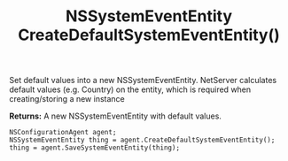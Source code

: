 ﻿---
uid: crmscript_ref_NSConfigurationAgent_CreateDefaultSystemEventEntity
title: NSSystemEventEntity CreateDefaultSystemEventEntity()
intellisense: NSConfigurationAgent.CreateDefaultSystemEventEntity
keywords: NSConfigurationAgent, CreateDefaultSystemEventEntity
so.topic: reference
---
	  
Set default values into a new NSSystemEventEntity.
NetServer calculates default values (e.g. Country) on the entity, which is required when creating/storing a new instance
	  
**Returns:** A new NSSystemEventEntity with default values.

```crmscript
NSConfigurationAgent agent;
NSSystemEventEntity thing = agent.CreateDefaultSystemEventEntity();
thing = agent.SaveSystemEventEntity(thing);
```

